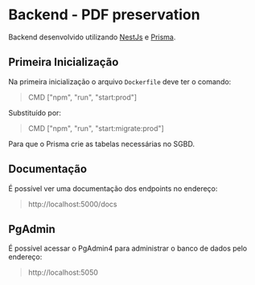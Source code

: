 # Backend - PDF preservation

Backend desenvolvido utilizando <a href="https://nestjs.com/">NestJs</a> e <a href="https://www.prisma.io/">Prisma</a>.



## Primeira Inicialização

Na primeira inicialização o arquivo `Dockerfile` deve ter o comando:

> CMD ["npm", "run", "start:prod"]

Substituído por:

> CMD ["npm", "run", "start:migrate:prod"]

Para que o Prisma crie as tabelas necessárias no SGBD.

## Documentação

É possível ver uma documentação dos endpoints no endereço:

> http://localhost:5000/docs

## PgAdmin

É possível acessar o PgAdmin4 para administrar o banco de dados pelo endereço:

> http://localhost:5050
